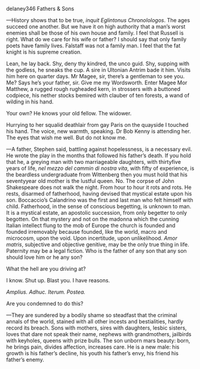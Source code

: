 delaney346 Fathers & Sons

—History shows that to be true, *inquit Eglintonus Chronolologos*. The
ages succeed one another. But we have it on high authority that a man’s
worst enemies shall be those of his own house and family. I feel that
Russell is right. What do we care for his wife or father? I should say
that only family poets have family lives. Falstaff was not a family man.
I feel that the fat knight is his supreme creation.

Lean, he lay back. Shy, deny thy kindred, the unco guid. Shy, supping
with the godless, he sneaks the cup. A sire in Ultonian Antrim bade it
him. Visits him here on quarter days. Mr Magee, sir, there’s a gentleman
to see you. Me? Says he’s your father, sir. Give me my Wordsworth. Enter
Magee Mor Matthew, a rugged rough rugheaded kern, in strossers with a
buttoned codpiece, his nether stocks bemired with clauber of ten
forests, a wand of wilding in his hand.

Your own? He knows your old fellow. The widower.

Hurrying to her squalid deathlair from gay Paris on the quayside I
touched his hand. The voice, new warmth, speaking. Dr Bob Kenny is
attending her. The eyes that wish me well. But do not know me.

—A father, Stephen said, battling against hopelessness, is a necessary
evil. He wrote the play in the months that followed his father’s death.
If you hold that he, a greying man with two marriageable daughters, with
thirtyfive years of life, *nel mezzo del cammin di nostra vita*, with
fifty of experience, is the beardless undergraduate from Wittenberg then
you must hold that his seventyyear old mother is the lustful queen. No.
The corpse of John Shakespeare does not walk the night. From hour to
hour it rots and rots. He rests, disarmed of fatherhood, having devised
that mystical estate upon his son. Boccaccio’s Calandrino was the first
and last man who felt himself with child. Fatherhood, in the sense of
conscious begetting, is unknown to man. It is a mystical estate, an
apostolic succession, from only begetter to only begotten. On that
mystery and not on the madonna which the cunning Italian intellect flung
to the mob of Europe the church is founded and founded irremovably
because founded, like the world, macro and microcosm, upon the void.
Upon incertitude, upon unlikelihood. *Amor matris*, subjective and
objective genitive, may be the only true thing in life. Paternity may be
a legal fiction. Who is the father of any son that any son should love
him or he any son?

What the hell are you driving at?

I know. Shut up. Blast you. I have reasons.

*Amplius. Adhuc. Iterum. Postea.*

Are you condemned to do this?

—They are sundered by a bodily shame so steadfast that the criminal
annals of the world, stained with all other incests and bestialities,
hardly record its breach. Sons with mothers, sires with daughters,
lesbic sisters, loves that dare not speak their name, nephews with
grandmothers, jailbirds with keyholes, queens with prize bulls. The son
unborn mars beauty: born, he brings pain, divides affection, increases
care. He is a new male: his growth is his father’s decline, his youth
his father’s envy, his friend his father’s enemy.

